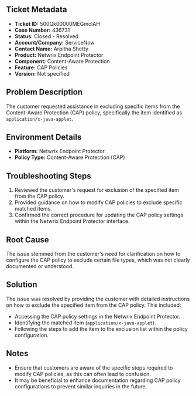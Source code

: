 ## Ticket Metadata
- **Ticket ID:** 500Qk00000MEGmcIAH
- **Case Number:** 436731
- **Status:** Closed - Resolved
- **Account/Company:** ServiceNow
- **Contact Name:** Arpitha Shetty
- **Product:** Netwrix Endpoint Protector
- **Component:** Content-Aware Protection
- **Feature:** CAP Policies
- **Version:** Not specified

## Problem Description
The customer requested assistance in excluding specific items from the Content-Aware Protection (CAP) policy, specifically the item identified as `application/x-java-applet`.

## Environment Details
- **Platform:** Netwrix Endpoint Protector
- **Policy Type:** Content-Aware Protection (CAP)

## Troubleshooting Steps
1. Reviewed the customer's request for exclusion of the specified item from the CAP policy.
2. Provided guidance on how to modify CAP policies to exclude specific matched items.
3. Confirmed the correct procedure for updating the CAP policy settings within the Netwrix Endpoint Protector interface.

## Root Cause
The issue stemmed from the customer's need for clarification on how to configure the CAP policy to exclude certain file types, which was not clearly documented or understood.

## Solution
The issue was resolved by providing the customer with detailed instructions on how to exclude the specified item from the CAP policy. This included:
- Accessing the CAP policy settings in the Netwrix Endpoint Protector.
- Identifying the matched item (`application/x-java-applet`).
- Following the steps to add the item to the exclusion list within the policy configuration.

## Notes
- Ensure that customers are aware of the specific steps required to modify CAP policies, as this can often lead to confusion.
- It may be beneficial to enhance documentation regarding CAP policy configurations to prevent similar inquiries in the future.